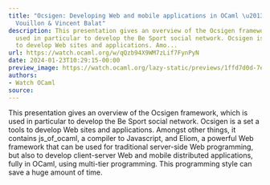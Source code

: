 ```yaml
---
title: "Ocsigen: Developing Web and mobile applications in OCaml \u2013 J\xE9r\xF4me
  Vouillon & Vincent Balat"
description: This presentation gives an overview of the Ocsigen framework, which is
  used in particular to develop the Be Sport social network. Ocsigen is a set a tools
  to develop Web sites and applications. Amo...
url: https://watch.ocaml.org/w/qQzb94X9WM7zLif7FynPyN
date: 2024-01-23T10:29:15-00:00
preview_image: https://watch.ocaml.org/lazy-static/previews/1ffd7d0d-7e38-4d59-b936-44a6ebd00041.jpg
authors:
- Watch OCaml
source:
---
```


<p>This presentation gives an overview of the Ocsigen framework, which is used in particular to develop the Be Sport social network. Ocsigen is a set a tools to develop Web sites and applications. Amongst other things, it contains js_of_ocaml, a compiler to Javascript, and Eliom, a powerful Web framework that can be used for traditional server-side Web programming, but also to develop client-server Web and mobile distributed applications, fully in OCaml, using multi-tier programming. This programming style can save a huge amount of time.</p>

